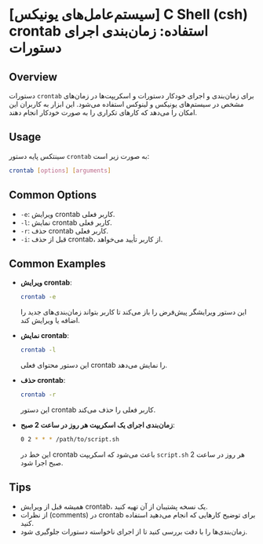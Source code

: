 # [سیستم‌عامل‌های یونیکس] C Shell (csh) crontab استفاده: زمان‌بندی اجرای دستورات

## Overview
دستورات `crontab` برای زمان‌بندی و اجرای خودکار دستورات و اسکریپت‌ها در زمان‌های مشخص در سیستم‌های یونیکس و لینوکس استفاده می‌شود. این ابزار به کاربران این امکان را می‌دهد که کارهای تکراری را به صورت خودکار انجام دهند.

## Usage
سینتکس پایه دستور `crontab` به صورت زیر است:

```bash
crontab [options] [arguments]
```

## Common Options
- `-e`: ویرایش crontab کاربر فعلی.
- `-l`: نمایش crontab کاربر فعلی.
- `-r`: حذف crontab کاربر فعلی.
- `-i`: قبل از حذف crontab، از کاربر تأیید می‌خواهد.

## Common Examples
- **ویرایش crontab**:
  ```bash
  crontab -e
  ```
  این دستور ویرایشگر پیش‌فرض را باز می‌کند تا کاربر بتواند زمان‌بندی‌های جدید را اضافه یا ویرایش کند.

- **نمایش crontab**:
  ```bash
  crontab -l
  ```
  این دستور محتوای فعلی crontab را نمایش می‌دهد.

- **حذف crontab**:
  ```bash
  crontab -r
  ```
  این دستور crontab کاربر فعلی را حذف می‌کند.

- **زمان‌بندی اجرای یک اسکریپت هر روز در ساعت 2 صبح**:
  ```bash
  0 2 * * * /path/to/script.sh
  ```
  این خط در crontab باعث می‌شود که اسکریپت `script.sh` هر روز در ساعت 2 صبح اجرا شود.

## Tips
- همیشه قبل از ویرایش crontab، یک نسخه پشتیبان از آن تهیه کنید.
- از نظرات (comments) در crontab برای توضیح کارهایی که انجام می‌دهید استفاده کنید.
- زمان‌بندی‌ها را با دقت بررسی کنید تا از اجرای ناخواسته دستورات جلوگیری شود.